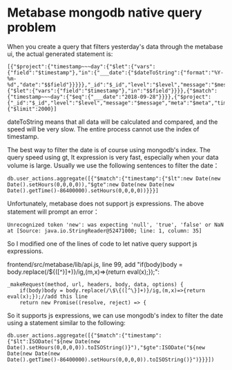 # Metabase mongodb native query problem
When you create a query that filters yesterday's data through the metabase ui, the actual generated statement is:
```
[{"$project":{"timestamp~~~day":{"$let":{"vars":{"field":"$timestamp"},"in":{"___date":{"$dateToString":{"format":"%Y-%m-%d","date":"$$field"}}}}},"_id":"$_id","level":"$level","message":"$message","meta":"$meta","timestamp~~~default":{"$let":{"vars":{"field":"$timestamp"},"in":"$$field"}}}},{"$match":{"timestamp~~~day":{"$eq":{"___date":"2018-09-28"}}}},{"$project":{"_id":"$_id","level":"$level","message":"$message","meta":"$meta","timestamp~~~default":"$timestamp~~~default"}},{"$limit":2000}]
```
dateToString means that all data will be calculated and compared, and the speed will be very slow. The entire process cannot use the index of timestamp.

The best way to filter the date is of course using mongodb's index. The query speed using gt, lt expression is very fast, especially when your data volume is large.
Usually we use the following sentences to filter the date：
```
db.user_actions.aggregate([{"$match":{"timestamp":{"$lt":new Date(new Date().setHours(0,0,0,0)),"$gte":new Date(new Date(new Date().getTime()-86400000).setHours(0,0,0,0))}}}]
```

Unfortunately, metabase does not support js expressions. The above statement will prompt an error：
```
Unrecognized token 'new': was expecting 'null', 'true', 'false' or NaN at [Source: java.io.StringReader@52471000; line: 1, column: 35]
```

So I modified one of the lines of code to let native query support js expressions.

frontend/src/metabase/lib/api.js, line 99, add "if(body)body = body.replace(/\$\{([^\}]+)}/ig,(m,x)=>{return eval(x);});":
```
_makeRequest(method, url, headers, body, data, options) {
    if(body)body = body.replace(/\$\{([^\}]+)}/ig,(m,x)=>{return eval(x);});//add this line
    return new Promise((resolve, reject) => {
```
So it supports js expressions, we can use mongodb's index to filter the date using a statement similar to the following:
```
db.user_actions.aggregate([{"$match":{"timestamp":{"$lt":ISODate("${new Date(new Date().setHours(0,0,0,0)).toISOString()}"),"$gte":ISODate("${new Date(new Date(new Date().getTime()-86400000).setHours(0,0,0,0)).toISOString()}")}}}])
```
